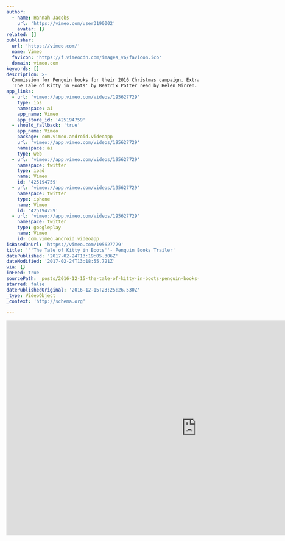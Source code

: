 ```yaml
---
author:
  - name: Hannah Jacobs
    url: 'https://vimeo.com/user3190002'
    avatar: {}
related: []
publisher:
  url: 'https://vimeo.com/'
  name: Vimeo
  favicon: 'https://f.vimeocdn.com/images_v6/favicon.ico'
  domain: vimeo.com
keywords: []
description: >-
  Commission for Penguin books for their 2016 Christmas campaign. Extract from
  'The Tale of Kitty in Boots' by Beatrix Potter read by Helen Mirren.
app_links:
  - url: 'vimeo://app.vimeo.com/videos/195627729'
    type: ios
    namespace: ai
    app_name: Vimeo
    app_store_id: '425194759'
  - should_fallback: 'true'
    app_name: Vimeo
    package: com.vimeo.android.videoapp
    url: 'vimeo://app.vimeo.com/videos/195627729'
    namespace: ai
    type: web
  - url: 'vimeo://app.vimeo.com/videos/195627729'
    namespace: twitter
    type: ipad
    name: Vimeo
    id: '425194759'
  - url: 'vimeo://app.vimeo.com/videos/195627729'
    namespace: twitter
    type: iphone
    name: Vimeo
    id: '425194759'
  - url: 'vimeo://app.vimeo.com/videos/195627729'
    namespace: twitter
    type: googleplay
    name: Vimeo
    id: com.vimeo.android.videoapp
isBasedOnUrl: 'https://vimeo.com/195627729'
title: '''The Tale of Kitty in Boots''- Penguin Books Trailer'
datePublished: '2017-02-24T13:19:05.306Z'
dateModified: '2017-02-24T13:18:55.721Z'
via: {}
inFeed: true
sourcePath: _posts/2016-12-15-the-tale-of-kitty-in-boots-penguin-books-trailer.md
starred: false
datePublishedOriginal: '2016-12-15T23:25:26.530Z'
_type: VideoObject
_context: 'http://schema.org'

---
```

<iframe src="https://cdn.embedly.com/widgets/media.html?src=https%3A%2F%2Fplayer.vimeo.com%2Fvideo%2F195627729&amp;url=https%3A%2F%2Fvimeo.com%2F195627729&amp;image=https%3A%2F%2Fi.vimeocdn.com%2Fvideo%2F607891208_1280.jpg&amp;key=b7d04c9b404c499eba89ee7072e1c4f7&amp;type=text%2Fhtml&amp;schema=vimeo" width="1000" height="563" scrolling="no" frameborder="0" allowfullscreen="" style=""></iframe>